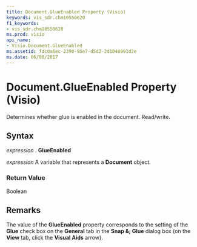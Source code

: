 ```yaml
---
title: Document.GlueEnabled Property (Visio)
keywords: vis_sdr.chm10550620
f1_keywords:
- vis_sdr.chm10550620
ms.prod: visio
api_name:
- Visio.Document.GlueEnabled
ms.assetid: fdcda6ec-2390-95e7-d5d2-2d1048991d2e
ms.date: 06/08/2017
---
```



# Document.GlueEnabled Property (Visio)

Determines whether glue is enabled in the document. Read/write.


## Syntax

 _expression_ . **GlueEnabled**

 _expression_ A variable that represents a **Document** object.


### Return Value

Boolean


## Remarks

The value of the **GlueEnabled** property corresponds to the setting of the **Glue** check box on the **General** tab in the **Snap &; Glue** dialog box (on the **View** tab, click the **Visual Aids** arrow).


